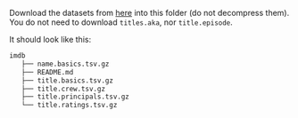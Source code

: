 Download the datasets from [here](https://datasets.imdbws.com/) into this folder (do not decompress them). You do not need to download `titles.aka`, nor `title.episode`.

It should look like this:

```bash
imdb
   ├── name.basics.tsv.gz
   ├── README.md
   ├── title.basics.tsv.gz
   ├── title.crew.tsv.gz
   ├── title.principals.tsv.gz
   └── title.ratings.tsv.gz
```